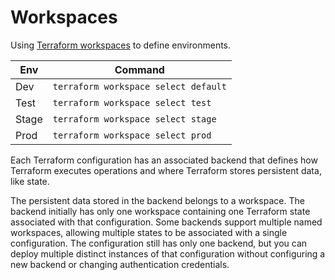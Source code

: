 # Workspaces

Using [Terraform workspaces](https://www.terraform.io/docs/state/workspaces.html) to define environments.

| Env   | Command                              |
| ----- | ------------------------------------ |
| Dev   | `terraform workspace select default` |
| Test  | `terraform workspace select test`    |
| Stage | `terraform workspace select stage`   |
| Prod  | `terraform workspace select prod`    |

Each Terraform configuration has an associated backend that defines how Terraform executes operations and where Terraform stores persistent data, like state.

The persistent data stored in the backend belongs to a workspace. The backend initially has only one workspace containing one Terraform state associated with that configuration. Some backends support multiple named workspaces, allowing multiple states to be associated with a single configuration. The configuration still has only one backend, but you can deploy multiple distinct instances of that configuration without configuring a new backend or changing authentication credentials.
